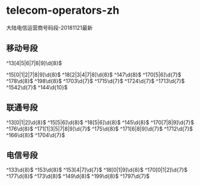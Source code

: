 # telecom-operators-zh
大陆电信运营商号码段-20181121最新

## 移动号段

^13[4|5|6|7|8|9]\d{8}$

^15[0|1|2|7|8|9]\d{8}$
^18[2|3|4|7|8]\d{8}$
^147\d{8}$
^170[5|6]\d{7}$
^178\d{8}$
^198\d{8}$
^1703\d{7}$
^1715\d{7}$
^1724\d{7}$
^1713\d{7}$
^1542\d{7}$
^144\d{10}$

## 联通号段

^13[0|1|2]\d{8}$
^15[5|6]\d{8}$
^18[5|6]\d{8}$
^145\d{8}$
^170[7|8|9]\d{7}$
^176\d{8}$
^171[1|3|5|7|8|9]\d{7}$
^175\d{8}$
^171[6|8|9]\d{7}$
^1712\d{7}$
^166\d{8}$
^1704\d{7}$

## 电信号段

^133\d{8}$
^153\d{8}$
^153[4|7]\d{7}$
^18[0|1|9]\d{8}$
^170[0|1|2]\d{7}$
^177\d{8}$
^173\d{8}$
^149\d{8}$
^199\d{8}$
^1797\d{7}$
